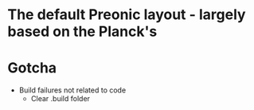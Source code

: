 # The default Preonic layout - largely based on the Planck's

# Gotcha
- Build failures not related to code
  - Clear .build folder

